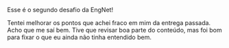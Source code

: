 Esse é o segundo desafio da EngNet!

Tentei melhorar os pontos que achei fraco em mim da entrega passada. Acho que me saí bem. Tive que revisar boa parte do conteúdo, mas foi bom para fixar o que eu ainda não tinha entendido bem.